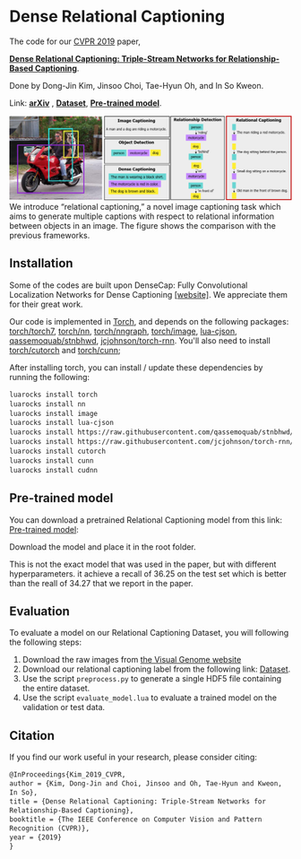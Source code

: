 # Dense Relational Captioning

The code for our [CVPR 2019](https://cvpr2019.thecvf.com/) paper,

**[Dense Relational Captioning: Triple-Stream Networks for Relationship-Based Captioning](https://sites.google.com/view/relcap)**.

Done by Dong-Jin Kim, Jinsoo Choi, Tae-Hyun Oh, and In So Kweon.

Link: **[arXiv](https://arxiv.org/pdf/1903.05942.pdf)** , **[Dataset](https://drive.google.com/file/d/1cCN36poslxe7cCMkLnhYK0a-Y3vO4Rfn/view?usp=sharing)**, **[Pre-trained model](https://drive.google.com/file/d/19t6Ogcl_ZlW9G6sPLBiWXfepWlX7MXg3/view?usp=sharing)**.


<img src='imgs/teaser.png'>
We introduce “relational captioning,” a novel image captioning task which aims to generate multiple captions with respect to relational information between objects in an image. The figure shows the comparison with the previous frameworks.


## Installation

Some of the codes are built upon DenseCap: Fully Convolutional Localization Networks for Dense Captioning [[website]](https://cs.stanford.edu/people/karpathy/densecap/). We appreciate them for their great work.

Our code is implemented in [Torch](http://torch.ch/), and depends on the following packages: [torch/torch7](https://github.com/torch/torch7), [torch/nn](https://github.com/torch/nn), [torch/nngraph](https://github.com/torch/nngraph), [torch/image](https://github.com/torch/image), [lua-cjson](https://luarocks.org/modules/luarocks/lua-cjson), [qassemoquab/stnbhwd](https://github.com/qassemoquab/stnbhwd), [jcjohnson/torch-rnn](https://github.com/jcjohnson/torch-rnn). You'll also need to install
[torch/cutorch](https://github.com/torch/cutorch) and [torch/cunn](https://github.com/torch/cunn);

After installing torch, you can install / update these dependencies by running the following:

```bash
luarocks install torch
luarocks install nn
luarocks install image
luarocks install lua-cjson
luarocks install https://raw.githubusercontent.com/qassemoquab/stnbhwd/master/stnbhwd-scm-1.rockspec
luarocks install https://raw.githubusercontent.com/jcjohnson/torch-rnn/master/torch-rnn-scm-1.rockspec
luarocks install cutorch
luarocks install cunn
luarocks install cudnn
```

## Pre-trained model
You can download a pretrained Relational Captioning model from this link: [Pre-trained model](https://drive.google.com/file/d/19t6Ogcl_ZlW9G6sPLBiWXfepWlX7MXg3/view?usp=sharing):

Download the model and place it in the root folder.

This is not the exact model that was used in the paper, but with different hyperparameters. it achieve a recall of 36.25 on the test set which is better than the reall of 34.27 that we report in the paper.


## Evaluation
To evaluate a model on our Relational Captioning Dataset, you will following the following steps:

1. Download the raw images from [the Visual Genome website](https://visualgenome.org/api/v0/api_home.html)
2. Download our relational captioning label from the following link: [Dataset](https://drive.google.com/file/d/1cCN36poslxe7cCMkLnhYK0a-Y3vO4Rfn/view?usp=sharing).
3. Use the script `preprocess.py` to generate a single HDF5 file containing the entire dataset.
4. Use the script `evaluate_model.lua` to evaluate a trained model on the validation or test data.


## Citation
If you find our work useful in your research, please consider citing:
```
@InProceedings{Kim_2019_CVPR,
author = {Kim, Dong-Jin and Choi, Jinsoo and Oh, Tae-Hyun and Kweon, In So},
title = {Dense Relational Captioning: Triple-Stream Networks for Relationship-Based Captioning},
booktitle = {The IEEE Conference on Computer Vision and Pattern Recognition (CVPR)},
year = {2019}
}
```
